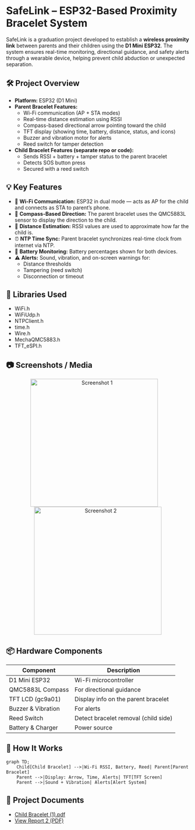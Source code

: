 # SafeLink – ESP32-Based Proximity Bracelet System

SafeLink is a graduation project developed to establish a **wireless proximity link** between parents and their children using the **D1 Mini ESP32**. The system ensures real-time monitoring, directional guidance, and safety alerts through a wearable device, helping prevent child abduction or unexpected separation.

## 🛠️ Project Overview

- **Platform:** ESP32 (D1 Mini)
- **Parent Bracelet Features:**
  - Wi-Fi communication (AP + STA modes)
  - Real-time distance estimation using RSSI
  - Compass-based directional arrow pointing toward the child
  - TFT display (showing time, battery, distance, status, and icons)
  - Buzzer and vibration motor for alerts
  - Reed switch for tamper detection
- **Child Bracelet Features (separate repo or code):**
  - Sends RSSI + battery + tamper status to the parent bracelet
  - Detects SOS button press
  - Secured with a reed switch

## 💡 Key Features

- 📡 **Wi-Fi Communication:** ESP32 in dual mode — acts as AP for the child and connects as STA to parent’s phone.
- 🧭 **Compass-Based Direction:** The parent bracelet uses the QMC5883L sensor to display the direction to the child.
- 📏 **Distance Estimation:** RSSI values are used to approximate how far the child is.
- ⏰ **NTP Time Sync:** Parent bracelet synchronizes real-time clock from internet via NTP.
- 🔋 **Battery Monitoring:** Battery percentages shown for both devices.
- ⚠️ **Alerts:** Sound, vibration, and on-screen warnings for:
  - Distance thresholds
  - Tampering (reed switch)
  - Disconnection or timeout
 
## 🧰 Libraries Used

- WiFi.h
- WiFiUdp.h
- NTPClient.h
- time.h
- Wire.h
- MechaQMC5883.h
- TFT_eSPI.h

## 📷 Screenshots / Media
<div align="center">
  <img src="https://github.com/user-attachments/assets/ad7c615a-64eb-40ef-98b1-5f8ace6e6ffd" width="350" height="350" alt="Screenshot 1" style="margin-right: 20px;" />
  <img src="https://github.com/user-attachments/assets/06812145-f4ab-43a8-8584-94b006f13d7e" width="350" height="350" alt="Screenshot 2" />
</div>

## 📦 Hardware Components

| Component            | Description                          |
|----------------------|--------------------------------------|
| D1 Mini ESP32        | Wi-Fi microcontroller                |
| QMC5883L Compass     | For directional guidance             |
| TFT LCD (gc9a01)     | Display info on the parent bracelet  |
| Buzzer & Vibration   | For alerts                           |
| Reed Switch          | Detect bracelet removal (child side) |
| Battery & Charger    | Power source                         |

## 🧪 How It Works

```mermaid
graph TD;
    Child[Child Bracelet] -->|Wi-Fi RSSI, Battery, Reed| Parent[Parent Bracelet]
    Parent -->|Display: Arrow, Time, Alerts| TFT[TFT Screen]
    Parent -->|Sound + Vibration| Alerts[Alert System]
```
## 📄 Project Documents

- [Child Bracelet (1).pdf](./file1.pdf)
- [View Report 2 (PDF)](./file2.pdf)
